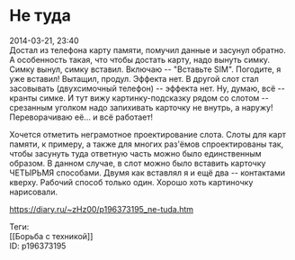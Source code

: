 Не туда
========

   
 2014-03-21, 23:40   
  Достал из телефона карту памяти, помучил данные и засунул обратно. А особенность такая, что чтобы достать карту, надо вынуть симку. Симку вынул, симку вставил. Включаю -- "Вставьте SIM". Погодите, я уже вставил! Вытащил, продул. Эффекта нет. В другой слот стал засовывать (двухсимочный телефон) -- эффекта нет. Ну, думаю, всё -- кранты симке. И тут вижу картинку-подсказку рядом со слотом -- срезанным уголком надо запихивать карточку не внутрь, а наружу! Переворачиваю её... и всё работает!   
   
 Хочется отметить неграмотное проектирование слота. Слоты для карт памяти, к примеру, а также для многих раз'ёмов спроектированы так, чтобы засунуть туда ответную часть можно было единственным образом. В данном случае, в слот можно было вставить карточку ЧЕТЫРЬМЯ способами. Двумя как вставлял я и ещё два -- контактами кверху. Рабочий способ только один. Хорошо хоть картиночку нарисовали.   
    
 <https://diary.ru/~zHz00/p196373195_ne-tuda.htm>   
   
 Теги:   
 [[Борьба с техникой]]   
 ID: p196373195